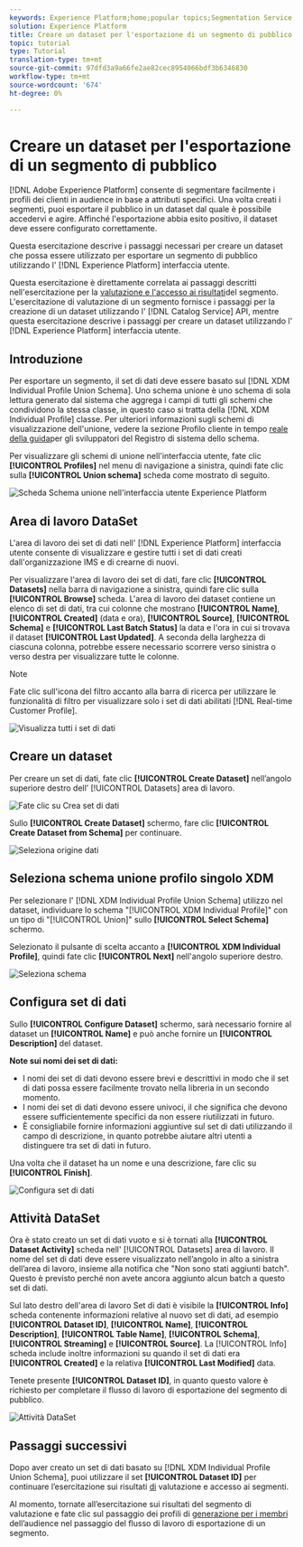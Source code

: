 ```yaml
---
keywords: Experience Platform;home;popular topics;Segmentation Service;segmentation;Segmentation;create a dataset;export audience segment;export segment;
solution: Experience Platform
title: Creare un dataset per l'esportazione di un segmento di pubblico
topic: tutorial
type: Tutorial
translation-type: tm+mt
source-git-commit: 97dfd3a9a66fe2ae82cec8954066bdf3b6346830
workflow-type: tm+mt
source-wordcount: '674'
ht-degree: 0%

---
```



# Creare un dataset per l&#39;esportazione di un segmento di pubblico

[!DNL Adobe Experience Platform] consente di segmentare facilmente i profili dei clienti in audience in base a attributi specifici. Una volta creati i segmenti, puoi esportare il pubblico in un dataset dal quale è possibile accedervi e agire. Affinché l&#39;esportazione abbia esito positivo, il dataset deve essere configurato correttamente.

Questa esercitazione descrive i passaggi necessari per creare un dataset che possa essere utilizzato per esportare un segmento di pubblico utilizzando l&#39; [!DNL Experience Platform] interfaccia utente.

Questa esercitazione è direttamente correlata ai passaggi descritti nell&#39;esercitazione per la [valutazione e l&#39;accesso ai risultati](./evaluate-a-segment.md)del segmento. L&#39;esercitazione di valutazione di un segmento fornisce i passaggi per la creazione di un dataset utilizzando l&#39; [!DNL Catalog Service] API, mentre questa esercitazione descrive i passaggi per creare un dataset utilizzando l&#39; [!DNL Experience Platform] interfaccia utente.

## Introduzione

Per esportare un segmento, il set di dati deve essere basato sul [!DNL XDM Individual Profile Union Schema]. Uno schema unione è uno schema di sola lettura generato dal sistema che aggrega i campi di tutti gli schemi che condividono la stessa classe, in questo caso si tratta della [!DNL XDM Individual Profile] classe. Per ulteriori informazioni sugli schemi di visualizzazione dell&#39;unione, vedere la sezione Profilo cliente in tempo [reale della guida](../../xdm/schema/composition.md#union)per gli sviluppatori del Registro di sistema dello schema.

Per visualizzare gli schemi di unione nell&#39;interfaccia utente, fate clic **[!UICONTROL Profiles]** nel menu di navigazione a sinistra, quindi fate clic sulla **[!UICONTROL Union schema]** scheda come mostrato di seguito.

![Scheda Schema unione nell&#39;interfaccia utente  Experience Platform](../images/tutorials/segment-export-dataset/union-schema-ui.png)


## Area di lavoro DataSet

L&#39;area di lavoro dei set di dati nell&#39; [!DNL Experience Platform] interfaccia utente consente di visualizzare e gestire tutti i set di dati creati dall&#39;organizzazione IMS e di crearne di nuovi.

Per visualizzare l&#39;area di lavoro dei set di dati, fare clic **[!UICONTROL Datasets]** nella barra di navigazione a sinistra, quindi fare clic sulla **[!UICONTROL Browse]** scheda. L&#39;area di lavoro dei dataset contiene un elenco di set di dati, tra cui colonne che mostrano **[!UICONTROL Name]**, **[!UICONTROL Created]** (data e ora), **[!UICONTROL Source]**, **[!UICONTROL Schema]** e **[!UICONTROL Last Batch Status]** la data e l&#39;ora in cui si trovava il dataset **[!UICONTROL Last Updated]**. A seconda della larghezza di ciascuna colonna, potrebbe essere necessario scorrere verso sinistra o verso destra per visualizzare tutte le colonne.

>[!NOTE]
>
>Fate clic sull&#39;icona del filtro accanto alla barra di ricerca per utilizzare le funzionalità di filtro per visualizzare solo i set di dati abilitati [!DNL Real-time Customer Profile].

![Visualizza tutti i set di dati](../images/tutorials/segment-export-dataset/datasets-workspace.png)

## Creare un dataset

Per creare un set di dati, fate clic **[!UICONTROL Create Dataset]** nell’angolo superiore destro dell’ [!UICONTROL Datasets] area di lavoro.

![Fate clic su Crea set di dati](../images/tutorials/segment-export-dataset/dataset-click-create.png)

Sullo **[!UICONTROL Create Dataset]** schermo, fare clic **[!UICONTROL Create Dataset from Schema]** per continuare.

![Seleziona origine dati](../images/tutorials/segment-export-dataset/create-dataset.png)

## Seleziona schema unione profilo singolo XDM

Per selezionare l&#39; [!DNL XDM Individual Profile Union Schema] utilizzo nel dataset, individuare lo schema &quot;[!UICONTROL XDM Individual Profile]&quot; con un tipo di &quot;[!UICONTROL Union]&quot; sullo **[!UICONTROL Select Schema]** schermo.

Selezionato il pulsante di scelta accanto a **[!UICONTROL XDM Individual Profile]**, quindi fate clic **[!UICONTROL Next]** nell&#39;angolo superiore destro.

![Seleziona schema](../images/tutorials/segment-export-dataset/select-schema.png)

## Configura set di dati

Sullo **[!UICONTROL Configure Dataset]** schermo, sarà necessario fornire al dataset un **[!UICONTROL Name]** e può anche fornire un **[!UICONTROL Description]** del dataset.

**Note sui nomi dei set di dati:**
- I nomi dei set di dati devono essere brevi e descrittivi in modo che il set di dati possa essere facilmente trovato nella libreria in un secondo momento.
- I nomi dei set di dati devono essere univoci, il che significa che devono essere sufficientemente specifici da non essere riutilizzati in futuro.
- È consigliabile fornire informazioni aggiuntive sul set di dati utilizzando il campo di descrizione, in quanto potrebbe aiutare altri utenti a distinguere tra set di dati in futuro.

Una volta che il dataset ha un nome e una descrizione, fare clic su **[!UICONTROL Finish]**.

![Configura set di dati](../images/tutorials/segment-export-dataset/configure-dataset.png)

## Attività DataSet

Ora è stato creato un set di dati vuoto e si è tornati alla **[!UICONTROL Dataset Activity]** scheda nell&#39; [!UICONTROL Datasets] area di lavoro. Il nome del set di dati deve essere visualizzato nell’angolo in alto a sinistra dell’area di lavoro, insieme alla notifica che &quot;Non sono stati aggiunti batch&quot;. Questo è previsto perché non avete ancora aggiunto alcun batch a questo set di dati.

Sul lato destro dell&#39;area di lavoro Set di dati è visibile la **[!UICONTROL Info]** scheda contenente informazioni relative al nuovo set di dati, ad esempio **[!UICONTROL Dataset ID]**, **[!UICONTROL Name]**, **[!UICONTROL Description]**, **[!UICONTROL Table Name]**, **[!UICONTROL Schema]**, **[!UICONTROL Streaming]** e **[!UICONTROL Source]**. La [!UICONTROL Info] scheda include inoltre informazioni su quando il set di dati era **[!UICONTROL Created]** e la relativa **[!UICONTROL Last Modified]** data.

Tenete presente **[!UICONTROL Dataset ID]**, in quanto questo valore è richiesto per completare il flusso di lavoro di esportazione del segmento di pubblico.

![Attività DataSet](../images/tutorials/segment-export-dataset/dataset-activity.png)

## Passaggi successivi

Dopo aver creato un set di dati basato su [!DNL XDM Individual Profile Union Schema], puoi utilizzare il set **[!UICONTROL Dataset ID]** per continuare l’esercitazione sui risultati [di](./evaluate-a-segment.md) valutazione e accesso ai segmenti.

Al momento, tornate all’esercitazione sui risultati del segmento di valutazione e fate clic sul passaggio dei profili di [generazione per i membri](./evaluate-a-segment.md#generate-profiles) dell’audience nel passaggio del flusso di lavoro di esportazione di un segmento.
